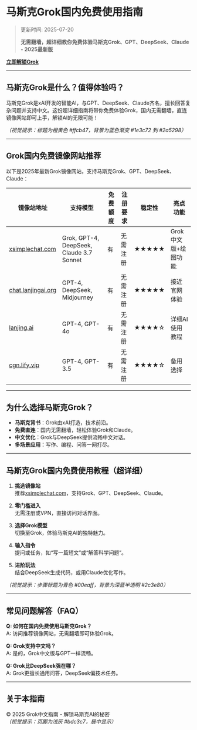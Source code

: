 # 马斯克Grok国内免费使用指南
>更新时间: 2025-07-20
>
> **无需翻墙，超详细教你免费体验马斯克Grok、GPT、DeepSeek、Claude - 2025最新版**

**[立即解锁Grok](https://xsimplechat.com)**  

---

## 马斯克Grok是什么？值得体验吗？

马斯克Grok是xAI开发的智能AI，与GPT、DeepSeek、Claude齐名，擅长回答复杂问题并支持中文。这份超详细指南将带你免费体验Grok，国内无需翻墙，直连镜像网站即可上手，解锁AI的无限可能！

*（视觉提示：标题为橙黄色 #ffcb47，背景为蓝色渐变 #1e3c72 到 #2a5298）*

---

## Grok国内免费镜像网站推荐

以下是2025年最新Grok镜像网站，支持马斯克Grok、GPT、DeepSeek、Claude：

| 镜像站地址                | 支持模型              | 免费额度 | 注册要求  | 稳定性 | 亮点功能            |
|---------------------------|-----------------------|----------|-----------|--------|---------------------|
| [xsimplechat.com](https://xsimplechat.com) | Grok, GPT-4, DeepSeek, Claude 3.7 Sonnet | 有       | 无需注册  | ★★★★★  | Grok中文版+绘图功能 |
| [chat.lanjingai.org](https://chat.lanjingai.org)       | GPT-4, DeepSeek, Midjourney   | 有       | 无需注册  | ★★★★★  | 接近官网体验       |
| [lanjing.ai](https://lanjing.ai)             | GPT-4, GPT-4o                | 有       | 无需注册  | ★★★★☆  | 详细AI使用教程     |
| [cgn.lify.vip](https://cgn.lify.vip)         | GPT-4, GPT-3.5              | 有       | 无需注册  | ★★★★☆  | 备用选择           |


---

## 为什么选择马斯克Grok？

- **马斯克背书**：Grok由xAI打造，技术前沿。
- **免费直连**：国内无需翻墙，轻松体验Grok和Claude。
- **中文优化**：Grok与DeepSeek提供流畅中文对话。
- **多场景应用**：写作、编程、问答一网打尽。

---

## 马斯克Grok国内免费使用教程（超详细）

1. **挑选镜像站**  
   推荐[xsimplechat.com](https://xsimplechat.com)，支持Grok、GPT、DeepSeek、Claude。

2. **零门槛进入**  
   无需注册或VPN，直接访问对话界面。

3. **选择Grok模型**  
   切换至Grok，体验马斯克AI的独特魅力。

4. **输入指令**  
   提问或任务，如“写一篇短文”或“解答科学问题”。

5. **进阶玩法**  
   结合DeepSeek生成代码，或用Claude优化写作。

*（视觉提示：步骤标题为青色 #00eaff，背景为深蓝半透明 #2c3e80）*

---

## 常见问题解答（FAQ）

**Q: 如何在国内免费使用马斯克Grok？**  
A: 访问推荐镜像网站，无需翻墙即可体验Grok。

**Q: Grok支持中文吗？**  
A: 是的，Grok中文版与GPT一样流畅。

**Q: Grok比DeepSeek强在哪？**  
A: Grok更擅长通用问答，DeepSeek偏技术任务。

---

## 关于本指南

© 2025 Grok中文指南 - 解锁马斯克AI的秘密  
*（视觉提示：页脚为浅灰 #bdc3c7，居中显示）*
